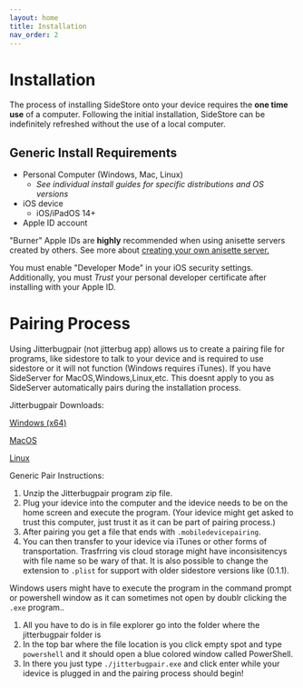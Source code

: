 ```yaml
---
layout: home
title: Installation
nav_order: 2
---
```


# Installation

The process of installing SideStore onto your device requires the **one time use** of a computer. Following the initial installation, SideStore can be indefinitely refreshed without the use of a local computer.

## Generic Install Requirements

* Personal Computer (Windows, Mac, Linux)
    * _See individual install guides for specific distributions and OS versions_
* iOS device
    * iOS/iPadOS 14+
* Apple ID account

"Burner" Apple IDs are **highly** recommended when using anisette servers created by others. See more about [creating your own anisette server.](/guides/custom-anisette)

You must enable "Developer Mode" in your iOS security settings. Additionally, you must *Trust* your personal developer certificate after installing with your Apple ID.

<!--
With SideStore downloader installed (and it's requirements met), simply connect your iOS device physically to your internet enabled PC. Then using the SideStore downloader, enter your Apple ID credentials (read more about creating a "burner" Apple ID to prevent lockouts) and wait until SideStore is installed on your iOS device homescreen.

You must then enable "Developer Mode" in your iOS security settings. Additionally, you must *Trust* your personal developer certificate.

Finally, open the SideStore app on your homescreen, re-enter the Apple ID credentials used previously, and refresh to ensure that everything is working correctly.
-->

# Pairing Process

Using Jitterbugpair (not jitterbug app) allows us to create a pairing file for programs, like sidestore to talk to your device and is required to use sidestore or it will not function (Windows requires iTunes). If you have SideServer for MacOS,Windows,Linux,etc. This doesnt apply to you as SideServer automatically pairs during the installation process.

Jitterbugpair Downloads:

[Windows (x64)](https://github.com/osy/Jitterbug/releases/download/v1.3.1/jitterbugpair-win64.zip)

[MacOS](https://github.com/osy/Jitterbug/releases/download/v1.3.1/jitterbugpair-macos.zip)

[Linux](https://github.com/osy/Jitterbug/releases/download/v1.3.1/jitterbugpair-linux.zip)

Generic Pair Instructions:

1. Unzip the Jitterbugpair program zip file. 
2. Plug your idevice into the computer and the idevice needs to be on the home screen and execute the program. (Your idevice might get asked to trust this computer, just trust it as it can be part of pairing process.)
3. After pairing you get a file that ends with `.mobiledevicepairing`.
4. You can then transfer to your idevice via iTunes or other forms of transportation. Trasfrring vis cloud storage might have inconsisitencys with file name so be wary of that. It is also possible to change the extension to `.plist` for support with older sidestore versions like (0.1.1).

Windows users might have to execute the program in the command prompt or powershell window as it can sometimes not open by doublr clicking the `.exe` program.. 

1. All you have to do is in file explorer go into the folder where the jitterbugpair folder is 
2. In the top bar where the file location is you click empty spot and type `powershell` and it should open a blue colored window called PowerShell. 
3. In there you just type `./jitterbugpair.exe` and click enter while your idevice is plugged in and the pairing process should begin!   
